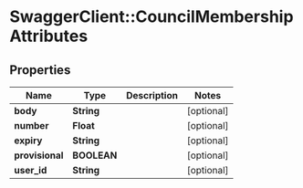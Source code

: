 # SwaggerClient::CouncilMembershipAttributes

## Properties
Name | Type | Description | Notes
------------ | ------------- | ------------- | -------------
**body** | **String** |  | [optional] 
**number** | **Float** |  | [optional] 
**expiry** | **String** |  | [optional] 
**provisional** | **BOOLEAN** |  | [optional] 
**user_id** | **String** |  | [optional] 



